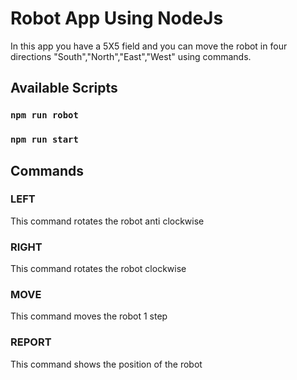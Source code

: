 # Robot App Using NodeJs
In this app you have a 5X5 field and you can move the robot in four directions "South","North","East","West" using commands.

## Available Scripts
### `npm run robot`
### `npm run start`

## Commands
### LEFT 
This command rotates the robot anti clockwise
### RIGHT 
This command rotates the robot clockwise
### MOVE
This command moves the robot 1 step
### REPORT
This command shows the position of the robot
